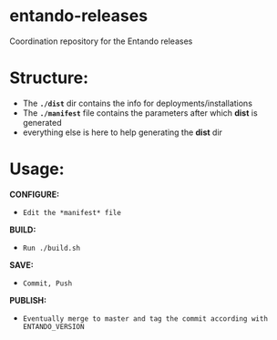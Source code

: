 # entando-releases

Coordination repository for the Entando releases

# Structure:
 - The **`./dist`** dir contains the info for deployments/installations
 - The **`./manifest`** file contains the parameters after which **dist** is generated
 - everything else is here to help generating the **dist** dir

# Usage:

**CONFIGURE:**

 - `Edit the *manifest* file`


**BUILD:**

 - `Run ./build.sh`

**SAVE:**

 - `Commit, Push`

**PUBLISH:**

- `Eventually merge to master and tag the commit according with ENTANDO_VERSION`

